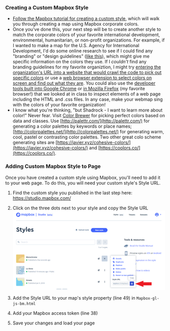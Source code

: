 ### Creating a Custom Mapbox Style
- [Follow the Mapbox tutorial for creating a custom style](https://docs.mapbox.com/help/tutorials/create-a-custom-style/?utm_medium=sem&utm_source=google&utm_campaign=sem%7Cgoogle%7Cbrand%7Cchko-googlesearch-pr01-dynamicsearchcampaign-nb.broad-all-landingpage-search&utm_term=brand&utm_content=chko-googlesearch-pr01-dynamicsearchcampaign-nb.broad-all-landingpage-search&gclid=Cj0KCQiA-bjyBRCcARIsAFboWg0c06wf34jAP1XV8i53wUBsfaO3P-sB5wC7sPMMxcgBtUjstEN5330aAuPhEALw_wcB), which will walk you through creating a map using Mapbox corporate colors. 
- Once you've done this, your next step will be to create another style to match the corporate colors of your favorite international development, environmental, humanitarian, or non-profit organizations. For example, if I wanted to make a map for the U.S. Agency for International Development, I'd do some online research to see if I could find any "branding" or "design guidelines" ([like this](https://www.usaid.gov/sites/default/files/documents/1869/USAID_GSM-02_04_2020.pdf)), which might give me specific information on the colors they use. If I *couldn't* find any branding guidelines for my favorite organiztion, I might try [entering the organization's URL into a website that would crawl the code to pick out specific colors](https://www.colorcombos.com/grabcolors.html) or use a [web browser extension to select colors on screen and find out what they are](https://chrome.google.com/webstore/detail/eye-dropper/hmdcmlfkchdmnmnmheododdhjedfccka?hl=en). You could also use the [developer tools built into Google Chrome](https://developers.google.com/web/tools/chrome-devtools/) or [in Mozilla Firefox](https://developer.mozilla.org/en-US/docs/Tools) (my favorite browser!) that we looked at in class to inspect elements of a web page including the HTML and .css files. In any case, make your webmap sing with the colors of your favorite organization!
- I know what you're thinking, "but Shadrock - I want to learn more about color!" Never fear. Visit [Color Brewer](https://colorbrewer2.org) for picking perfect colors based on data and classes. Use [http://palettr.com/](http://palettr.com/) for generating a color palettes by keywords or place names; [http://colorpalettes.net/](http://colorpalettes.net/) for generating warm, cool, pastel or contrasting color palettes. Two other great colo scheme generating sites are [https://javier.xyz/cohesive-colors/](https://javier.xyz/cohesive-colors/) and [https://coolors.co/](https://coolors.co/).

### Adding Custom Mapbox Style to Page
Once you have created a custom style using Mapbox, you'll need to add it to your web page. To do this, you will need your custom style's Style URL. 

1. Find the custom style you published in the last step here: https://studio.mapbox.com/

2. Click on the three dots next to your style and copy the Style URL 
![image](images/style-url.png)

3. Add the Style URL to your map's style property (line 49) in `Mapbox-gl-js-bm.html`

4. Add your Mapbox access token (line 38)

5. Save your changes and load your page

